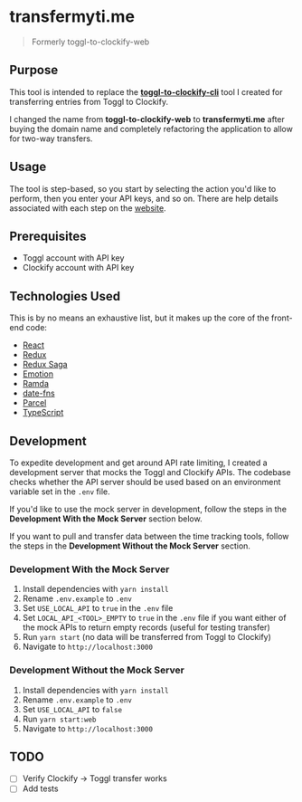 # transfermyti.me

> Formerly toggl-to-clockify-web

## Purpose

This tool is intended to replace the [**toggl-to-clockify-cli**](https://github.com/mikerourke/toggl-to-clockify-cli)
tool I created for transferring entries from Toggl to Clockify.

I changed the name from **toggl-to-clockify-web** to **transfermyti.me** after buying the domain name and completely 
refactoring the application to allow for two-way transfers.

## Usage

The tool is step-based, so you start by selecting the action you'd like to perform, then you enter your API keys, and so on. There are help details associated with each step on the [website](https://transfermyti.me).

## Prerequisites

- Toggl account with API key
- Clockify account with API key

## Technologies Used

This is by no means an exhaustive list, but it makes up the core of the front-end code:

- [React](https://reactjs.org/)
- [Redux](https://redux.js.org/)
- [Redux Saga](http://redux-saga.js.org/)
- [Emotion](https://emotion.sh)
- [Ramda](https://ramdajs.com/)
- [date-fns](https://date-fns.org/)
- [Parcel](https://parceljs.org/)
- [TypeScript](https://www.typescriptlang.org/)

## Development

To expedite development and get around API rate limiting, I created a development server that mocks the Toggl and Clockify APIs.
The codebase checks whether the API server should be used based on an environment variable set in the `.env` file.

If you'd like to use the mock server in development, follow the steps in the **Development With the Mock Server** section below.

If you want to pull and transfer data between the time tracking tools, follow the steps in the **Development Without the Mock Server**
section.

### Development With the Mock Server

1. Install dependencies with `yarn install`
2. Rename `.env.example` to `.env`
3. Set `USE_LOCAL_API` to `true` in the `.env` file
4. Set `LOCAL_API_<TOOL>_EMPTY` to `true` in the `.env` file if you want either of the mock APIs to return empty records (useful for testing transfer)
5. Run `yarn start` (no data will be transferred from Toggl to Clockify)
6. Navigate to `http://localhost:3000`

### Development Without the Mock Server

1. Install dependencies with `yarn install`
2. Rename `.env.example` to `.env`
3. Set `USE_LOCAL_API` to `false`
4. Run `yarn start:web`
5. Navigate to `http://localhost:3000`

## TODO

- [ ] Verify Clockify -> Toggl transfer works
- [ ] Add tests
